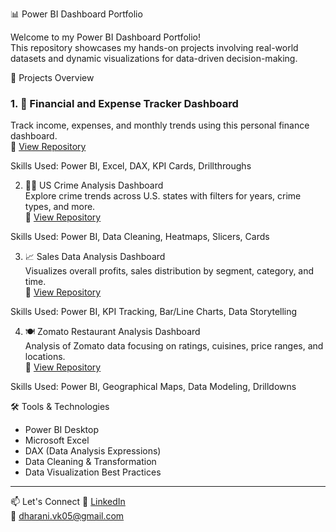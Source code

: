  📊 Power BI Dashboard Portfolio

Welcome to my Power BI Dashboard Portfolio!  
This repository showcases my hands-on projects involving real-world datasets and dynamic visualizations for data-driven decision-making.



 🚀 Projects Overview

### 1. 💸 Financial and Expense Tracker Dashboard  
Track income, expenses, and monthly trends using this personal finance dashboard.  
🔗 [View Repository](https://github.com/Dharani-VK/financial-and-expense-tracker-dashboard-project)

Skills Used: Power BI, Excel, DAX, KPI Cards, Drillthroughs


 2. 🕵️‍♀️ US Crime Analysis Dashboard  
Explore crime trends across U.S. states with filters for years, crime types, and more.  
🔗 [View Repository](https://github.com/Dharani-VK/US_Crime_Analysis_Dashboard_PowerBI)

Skills Used: Power BI, Data Cleaning, Heatmaps, Slicers, Cards



 3. 📈 Sales Data Analysis Dashboard  
Visualizes overall profits, sales distribution by segment, category, and time.  
🔗 [View Repository](https://github.com/Dharani-VK/salesdata_analysis_dashboard)

Skills Used: Power BI, KPI Tracking, Bar/Line Charts, Data Storytelling



 4. 🍽️ Zomato Restaurant Analysis Dashboard  
Analysis of Zomato data focusing on ratings, cuisines, price ranges, and locations.  
🔗 [View Repository](https://github.com/Dharani-VK/zomato_Analysis)

Skills Used: Power BI, Geographical Maps, Data Modeling, Drilldowns



 🛠 Tools & Technologies  
- Power BI Desktop  
- Microsoft Excel  
- DAX (Data Analysis Expressions)  
- Data Cleaning & Transformation  
- Data Visualization Best Practices

---

 📫 Let's Connect
🔗 [LinkedIn](https://www.linkedin.com/in/dharani-veerapathiran-871b65259/)  
📧 dharani.vk05@gmail.com  
